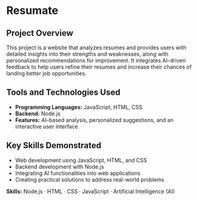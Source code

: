 # Resumate

## Project Overview
This project is a website that analyzes resumes and provides users with detailed insights into their strengths and weaknesses, along with personalized recommendations for improvement. It integrates AI-driven feedback to help users refine their resumes and increase their chances of landing better job opportunities.

## Tools and Technologies Used
- **Programming Languages:** JavaScript, HTML, CSS
- **Backend:** Node.js
- **Features:** AI-based analysis, personalized suggestions, and an interactive user interface

## Key Skills Demonstrated
- Web development using JavaScript, HTML, and CSS
- Backend development with Node.js
- Integrating AI functionalities into web applications
- Creating practical solutions to address real-world problems

**Skills:** Node.js · HTML · CSS · JavaScript · Artificial Intelligence (AI)
